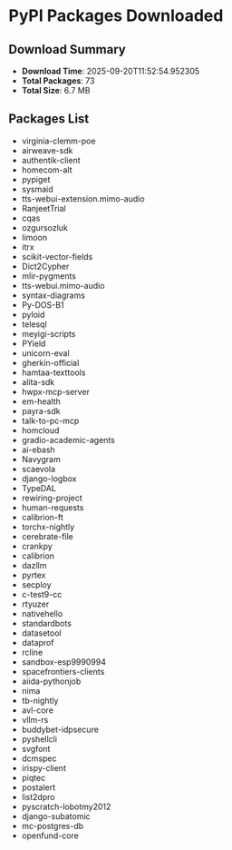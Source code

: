 # PyPI Packages Downloaded

## Download Summary
- **Download Time**: 2025-09-20T11:52:54.952305
- **Total Packages**: 73
- **Total Size**: 6.7 MB

## Packages List
- virginia-clemm-poe
- airweave-sdk
- authentik-client
- homecom-alt
- pypiget
- sysmaid
- tts-webui-extension.mimo-audio
- RanjeetTrial
- cqas
- ozgursozluk
- limoon
- itrx
- scikit-vector-fields
- Dict2Cypher
- mlir-pygments
- tts-webui.mimo-audio
- syntax-diagrams
- Py-DOS-B1
- pyloid
- telesql
- meyigi-scripts
- PYield
- unicorn-eval
- gherkin-official
- hamtaa-texttools
- alita-sdk
- hwpx-mcp-server
- em-health
- payra-sdk
- talk-to-pc-mcp
- homcloud
- gradio-academic-agents
- ai-ebash
- Navygram
- scaevola
- django-logbox
- TypeDAL
- rewiring-project
- human-requests
- calibrion-ft
- torchx-nightly
- cerebrate-file
- crankpy
- calibrion
- dazllm
- pyrtex
- secploy
- c-test9-cc
- rtyuzer
- nativehello
- standardbots
- datasetool
- dataprof
- rcline
- sandbox-esp9990994
- spacefrontiers-clients
- aiida-pythonjob
- nima
- tb-nightly
- avl-core
- vllm-rs
- buddybet-idpsecure
- pyshellcli
- svgfont
- dcmspec
- irispy-client
- piqtec
- postalert
- list2dpro
- pyscratch-lobotmy2012
- django-subatomic
- mc-postgres-db
- openfund-core
